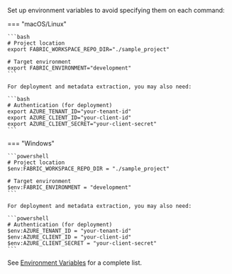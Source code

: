 Set up environment variables to avoid specifying them on each command:

=== "macOS/Linux"

    ```bash
    # Project location
    export FABRIC_WORKSPACE_REPO_DIR="./sample_project"

    # Target environment
    export FABRIC_ENVIRONMENT="development"
    ```

    For deployment and metadata extraction, you may also need:

    ```bash
    # Authentication (for deployment)
    export AZURE_TENANT_ID="your-tenant-id"
    export AZURE_CLIENT_ID="your-client-id"
    export AZURE_CLIENT_SECRET="your-client-secret"
    ```

=== "Windows"

    ```powershell
    # Project location
    $env:FABRIC_WORKSPACE_REPO_DIR = "./sample_project"

    # Target environment
    $env:FABRIC_ENVIRONMENT = "development"
    ```

    For deployment and metadata extraction, you may also need:

    ```powershell
    # Authentication (for deployment)
    $env:AZURE_TENANT_ID = "your-tenant-id"
    $env:AZURE_CLIENT_ID = "your-client-id"
    $env:AZURE_CLIENT_SECRET = "your-client-secret"
    ```

See [Environment Variables](../user_guide/environment_variables.md) for a complete list.
